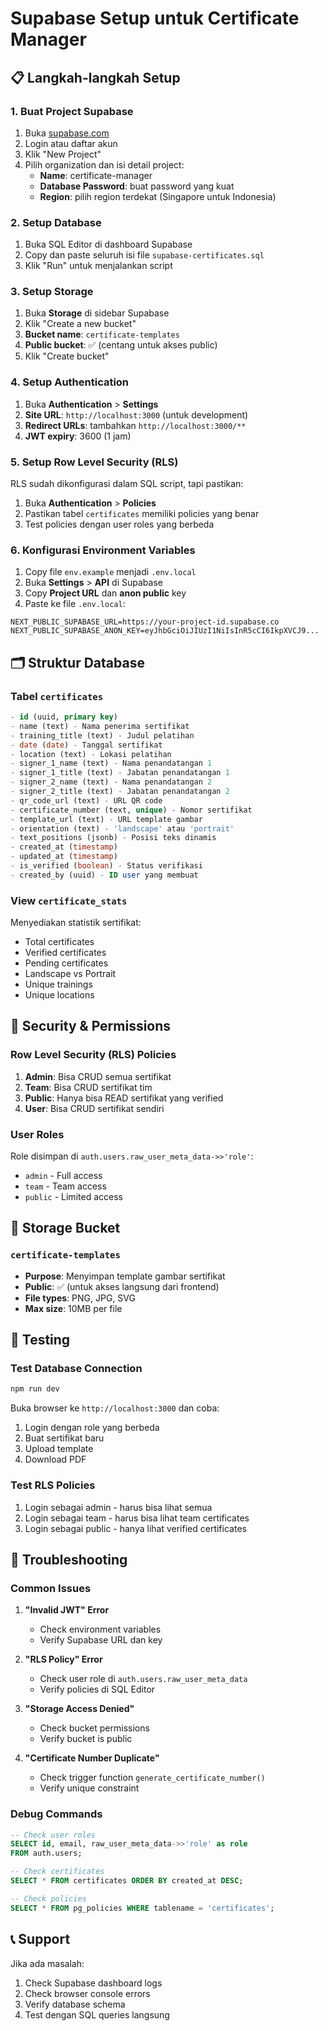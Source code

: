 # Supabase Setup untuk Certificate Manager

## 📋 Langkah-langkah Setup

### 1. Buat Project Supabase
1. Buka [supabase.com](https://supabase.com)
2. Login atau daftar akun
3. Klik "New Project"
4. Pilih organization dan isi detail project:
   - **Name**: certificate-manager
   - **Database Password**: buat password yang kuat
   - **Region**: pilih region terdekat (Singapore untuk Indonesia)

### 2. Setup Database
1. Buka SQL Editor di dashboard Supabase
2. Copy dan paste seluruh isi file `supabase-certificates.sql`
3. Klik "Run" untuk menjalankan script

### 3. Setup Storage
1. Buka **Storage** di sidebar Supabase
2. Klik "Create a new bucket"
3. **Bucket name**: `certificate-templates`
4. **Public bucket**: ✅ (centang untuk akses public)
5. Klik "Create bucket"

### 4. Setup Authentication
1. Buka **Authentication** > **Settings**
2. **Site URL**: `http://localhost:3000` (untuk development)
3. **Redirect URLs**: tambahkan `http://localhost:3000/**`
4. **JWT expiry**: 3600 (1 jam)

### 5. Setup Row Level Security (RLS)
RLS sudah dikonfigurasi dalam SQL script, tapi pastikan:
1. Buka **Authentication** > **Policies**
2. Pastikan tabel `certificates` memiliki policies yang benar
3. Test policies dengan user roles yang berbeda

### 6. Konfigurasi Environment Variables
1. Copy file `env.example` menjadi `.env.local`
2. Buka **Settings** > **API** di Supabase
3. Copy **Project URL** dan **anon public** key
4. Paste ke file `.env.local`:

```env
NEXT_PUBLIC_SUPABASE_URL=https://your-project-id.supabase.co
NEXT_PUBLIC_SUPABASE_ANON_KEY=eyJhbGciOiJIUzI1NiIsInR5cCI6IkpXVCJ9...
```

## 🗂️ Struktur Database

### Tabel `certificates`
```sql
- id (uuid, primary key)
- name (text) - Nama penerima sertifikat
- training_title (text) - Judul pelatihan
- date (date) - Tanggal sertifikat
- location (text) - Lokasi pelatihan
- signer_1_name (text) - Nama penandatangan 1
- signer_1_title (text) - Jabatan penandatangan 1
- signer_2_name (text) - Nama penandatangan 2
- signer_2_title (text) - Jabatan penandatangan 2
- qr_code_url (text) - URL QR code
- certificate_number (text, unique) - Nomor sertifikat
- template_url (text) - URL template gambar
- orientation (text) - 'landscape' atau 'portrait'
- text_positions (jsonb) - Posisi teks dinamis
- created_at (timestamp)
- updated_at (timestamp)
- is_verified (boolean) - Status verifikasi
- created_by (uuid) - ID user yang membuat
```

### View `certificate_stats`
Menyediakan statistik sertifikat:
- Total certificates
- Verified certificates
- Pending certificates
- Landscape vs Portrait
- Unique trainings
- Unique locations

## 🔐 Security & Permissions

### Row Level Security (RLS) Policies
1. **Admin**: Bisa CRUD semua sertifikat
2. **Team**: Bisa CRUD sertifikat tim
3. **Public**: Hanya bisa READ sertifikat yang verified
4. **User**: Bisa CRUD sertifikat sendiri

### User Roles
Role disimpan di `auth.users.raw_user_meta_data->>'role'`:
- `admin` - Full access
- `team` - Team access
- `public` - Limited access

## 📁 Storage Bucket

### `certificate-templates`
- **Purpose**: Menyimpan template gambar sertifikat
- **Public**: ✅ (untuk akses langsung dari frontend)
- **File types**: PNG, JPG, SVG
- **Max size**: 10MB per file

## 🚀 Testing

### Test Database Connection
```bash
npm run dev
```
Buka browser ke `http://localhost:3000` dan coba:
1. Login dengan role yang berbeda
2. Buat sertifikat baru
3. Upload template
4. Download PDF

### Test RLS Policies
1. Login sebagai admin - harus bisa lihat semua
2. Login sebagai team - harus bisa lihat team certificates
3. Login sebagai public - hanya lihat verified certificates

## 🔧 Troubleshooting

### Common Issues

1. **"Invalid JWT" Error**
   - Check environment variables
   - Verify Supabase URL dan key

2. **"RLS Policy" Error**
   - Check user role di `auth.users.raw_user_meta_data`
   - Verify policies di SQL Editor

3. **"Storage Access Denied"**
   - Check bucket permissions
   - Verify bucket is public

4. **"Certificate Number Duplicate"**
   - Check trigger function `generate_certificate_number()`
   - Verify unique constraint

### Debug Commands
```sql
-- Check user roles
SELECT id, email, raw_user_meta_data->>'role' as role 
FROM auth.users;

-- Check certificates
SELECT * FROM certificates ORDER BY created_at DESC;

-- Check policies
SELECT * FROM pg_policies WHERE tablename = 'certificates';
```

## 📞 Support

Jika ada masalah:
1. Check Supabase dashboard logs
2. Check browser console errors
3. Verify database schema
4. Test dengan SQL queries langsung
